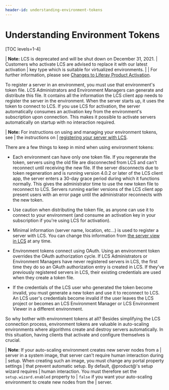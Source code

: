 ```yaml
---
header-id: understanding-environment-tokens
---
```


# Understanding Environment Tokens

[TOC levels=1-4]

| **Note:** LCS is deprecated and will be shut down on December 31, 2021. 
| Customers who activate LCS are advised to replace it with our latest activation
| key type which is suitable for virtualized environments. 
|
| For further information, please see [Changes to Liferay Product Activation](https://help.liferay.com/hc/en-us/articles/4402347960845-Changes-to-Liferay-Product-Activation).

To register a server in an environment, you must use that environment's token 
file. LCS Administrators and Environment Managers can generate and distribute 
this file. It contains all the information the LCS client app needs to register 
the server in the environment. When the server starts up, it uses the token to 
connect to LCS. If you use LCS for activation, the server automatically consumes 
an activation key from the environment's subscription upon connection. This 
makes it possible to activate servers automatically on startup with no 
interaction required. 

| **Note:** For instructions on using and managing your environment tokens, see
| the instructions on
| [registering your server with LCS](/docs/7-1/deploy/-/knowledge_base/d/activating-your-liferay-dxp-server-with-lcs).

There are a few things to keep in mind when using environment tokens: 

-   Each environment can have only one token file. If you regenerate the token, 
    servers using the old file are disconnected from LCS and can't reconnect 
    until receiving the new file. If the server disconnects due to token 
    regeneration and is running version 4.0.2 or later of the LCS client app, 
    the server enters a 30-day grace period during which it functions normally. 
    This gives the administrator time to use the new token file to reconnect to 
    LCS. Servers running earlier versions of the LCS client app present users 
    with an error page until the administrator reconnects with the new token. 

-   Use caution when distributing the token file, as anyone can use it to 
    connect to your environment (and consume an activation key in your 
    subscription if you're using LCS for activation). 

-   Minimal information (server name, location, etc...) is used to register a 
    server with LCS. You can change this information from 
    [the server view in LCS](/docs/7-1/deploy/-/knowledge_base/d/managing-lcs-servers) 
    at any time. 

-   Environment tokens connect using OAuth. Using an environment token overrides 
    the OAuth authorization cycle. If LCS Administrators or Environment Managers 
    have never registered servers in LCS, the first time they do so an OAuth 
    authorization entry is created in LCS. If they've previously registered 
    servers in LCS, their existing credentials are used when they create a token 
    file. 

-   If the credentials of the LCS user who generated the token become invalid, 
    you must generate a new token and use it to reconnect to LCS. An LCS user's 
    credentials become invalid if the user leaves the LCS project or becomes an 
    LCS Environment Manager or LCS Environment Viewer in a different 
    environment. 

So why bother with environment tokens at all? Besides simplifying the LCS 
connection process, environment tokens are valuable in auto-scaling environments 
where algorithms create and destroy servers automatically. In this situation, 
having clients that activate and configure themselves is crucial. 

| **Note**: If your auto-scaling environment creates new server nodes from a
| server in a system image, that server can't require human interaction during
| setup. When creating such an image, you must change any portal property settings
| that prevent automatic setup. By default, @product@'s setup wizard requires
| human interaction. You must therefore set the `setup.wizard.enabled` property to
| `false` if you want your auto-scaling environment to create new nodes from the
| server.
